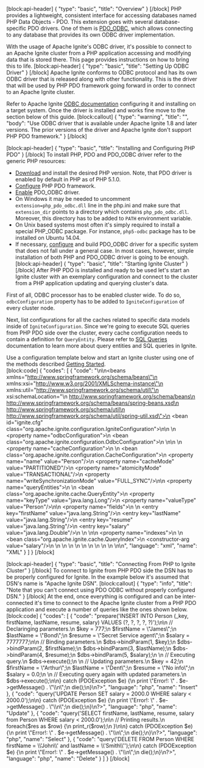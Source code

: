 [block:api-header]
{
  "type": "basic",
  "title": "Overview"
}
[/block]
PHP provides a lightweight, consistent interface for accessing databases named PHP Data Objects   - PDO. This extension goes with several database-specific PDO drivers. One of them is [PDO_ODBC](http://php.net/manual/en/ref.pdo-odbc.php), which allows connecting to any database that provides its own ODBC driver implementation.

With the usage of Apache Ignite's ODBC driver, it's possible to connect to an Apache Ignite cluster from a PHP application accessing and modifying data that is stored there. This page provides instructions on how to bring this to life.
[block:api-header]
{
  "type": "basic",
  "title": "Setting Up ODBC Driver"
}
[/block]
Apache Ignite conforms to ODBC protocol and has its own ODBC driver that is released along with other functionality. This is the driver that will be used by PHP PDO framework going forward in order to connect to an Apache Ignite cluster.

Refer to Apache Ignite [ODBC documentation](doc:odbc-driver) configuring it and installing on a target system. Once the driver is installed and works fine move to the section below of this guide.
[block:callout]
{
  "type": "warning",
  "title": "",
  "body": "Use ODBC driver that is available under Apache Ignite 1.8 and later versions. The prior versions of the driver and Apache Ignite don't support PHP PDO framework."
}
[/block]

[block:api-header]
{
  "type": "basic",
  "title": "Installing and Configuring PHP PDO"
}
[/block]
To install PHP, PDO and PDO_ODBC driver refer to the generic PHP resources:
* [Download](http://php.net/downloads.php) and install the desired PHP version. Note, that PDO driver is enabled by default in PHP as of PHP 5.1.0.
* [Configure](http://php.net/manual/en/book.pdo.php) PHP PDO framework.
* [Enable](http://php.net/manual/en/ref.pdo-odbc.php) PDO_ODBC driver.
 * On Windows it may be needed to uncomment `extension=php_pdo_odbc.dll` line in the php.ini and make sure that `extension_dir` points to a directory which contains `php_pdo_odbc.dll`. Moreover, this directory has to be added to `PATH` environment variable.
 * On Unix based systems most often it's simply required to install a special PHP_ODBC package. For instance, `php5-odbc` package has to be installed on Ubuntu 14.04.
* If necessary, [configure](http://php.net/manual/en/ref.pdo-odbc.php#ref.pdo-odbc.installation) and build PDO_ODBC driver for a specific system that does not fall under a general case. In most cases, however, simple installation of both PHP and PDO_ODBC driver is going to be enough.
[block:api-header]
{
  "type": "basic",
  "title": "Starting Ignite Cluster"
}
[/block]
After PHP PDO is installed and ready to be used let's start an Ignite cluster with an exemplary configuration and connect to the cluster from a PHP application updating and querying cluster's data.

First of all, ODBC processor has to be enabled cluster wide. To do so, `odbcConfiguration` property has to be added to `IgniteConfiguration` of every cluster node.

Next, list configurations for all the caches related to specific data models inside of `IgniteConfiguration`. Since we're going to execute SQL queries from PHP PDO side over the cluster, every cache configuration needs to contain a definition for `QueryEntity`. Please refer to [SQL Queries](doc:sql-queries) documentation to learn more about query entities and SQL queries in Ignite.

Use a configuration template below and start an Ignite cluster using one of the methods described [Getting Started](doc:getting-started#start-from-command-line).  
[block:code]
{
  "codes": [
    {
      "code": "<?xml version=\"1.0\" encoding=\"UTF-8\"?>\n\n<beans xmlns=\"http://www.springframework.org/schema/beans\"\n       xmlns:xsi=\"http://www.w3.org/2001/XMLSchema-instance\"\n       xmlns:util=\"http://www.springframework.org/schema/util\"\n       xsi:schemaLocation=\"\n        http://www.springframework.org/schema/beans\n        http://www.springframework.org/schema/beans/spring-beans.xsd\n        http://www.springframework.org/schema/util\n        http://www.springframework.org/schema/util/spring-util.xsd\">\n  <bean id=\"ignite.cfg\" class=\"org.apache.ignite.configuration.IgniteConfiguration\">\n\n    <!-- Enabling ODBC. -->\n    <property name=\"odbcConfiguration\">\n      <bean class=\"org.apache.ignite.configuration.OdbcConfiguration\"></bean>\n    </property>\n\n    <!-- Configuring cache. -->\n    <property name=\"cacheConfiguration\">\n      <list>\n        <bean class=\"org.apache.ignite.configuration.CacheConfiguration\">\n          <property name=\"name\" value=\"Person\"/>\n          <property name=\"cacheMode\" value=\"PARTITIONED\"/>\n          <property name=\"atomicityMode\" value=\"TRANSACTIONAL\"/>\n          <property name=\"writeSynchronizationMode\" value=\"FULL_SYNC\"/>\n\n          <property name=\"queryEntities\">\n            <list>\n              <bean class=\"org.apache.ignite.cache.QueryEntity\">\n                <property name=\"keyType\" value=\"java.lang.Long\"/>\n                <property name=\"valueType\" value=\"Person\"/>\n\n                <property name=\"fields\">\n                  <map>\n                    <entry key=\"firstName\" value=\"java.lang.String\"/>\n                    <entry key=\"lastName\" value=\"java.lang.String\"/>\n                    <entry key=\"resume\" value=\"java.lang.String\"/>\n                    <entry key=\"salary\" value=\"java.lang.Double\"/>\n                  </map>\n                </property>\n\n                <property name=\"indexes\">\n                  <list>\n                    <bean class=\"org.apache.ignite.cache.QueryIndex\">\n                      <constructor-arg value=\"salary\"/>\n                    </bean>\n                  </list>\n                </property>\n              </bean>\n            </list>\n          </property>\n        </bean>\n      </list>\n    </property>\n  </bean>\n</beans>\n",
      "language": "xml",
      "name": "XML"
    }
  ]
}
[/block]

[block:api-header]
{
  "type": "basic",
  "title": "Connecting From PHP to Ignite Cluster"
}
[/block]
To connect to Ignite from PHP PDO side the DSN has to be properly configured for Ignite. In the example below it's assumed that DSN's name is "Apache Ignite DSN".
[block:callout]
{
  "type": "info",
  "title": "Note that you can't connect using PDO ODBC without properly configured DSN."
}
[/block]
At the end, once everything is configured and can be inter-connected it's time to connect to the Apache Ignite cluster from a PHP PDO application and execute a number of queries like the ones shown below.
[block:code]
{
  "codes": [
    {
      "code": "<?php\ntry {\n  // Connecting to Ignite using pre-configured DSN.\n  $dbh = new PDO('odbc:Apache Ignite DSN');\n\n  // Preparing query.\n  $dbs = $dbh->prepare('INSERT INTO Person (_key, firstName, lastName, resume, salary) VALUES (?, ?, ?, ?, ?)');\n\n  // Declaringing parameters.\n  $key = 777;\n  $firstName = \"James\";\n  $lastName = \"Bond\";\n  $resume = \"Secret Service agent\";\n  $salary = 7777777;\n\n  // Binding parameters.\n  $dbs->bindParam(1, $key);\n  $dbs->bindParam(2, $firstName);\n  $dbs->bindParam(3, $lastName);\n  $dbs->bindParam(4, $resume);\n  $dbs->bindParam(5, $salary);\n  \n  // Executing query.\n  $dbs->execute();\n  \n  // Updating parameters.\n  $key = 42;\n  $firstName = \"Arthur\";\n  $lastName = \"Dent\";\n  $resume = \"No info\";\n  $salary = 0.0;\n  \n  // Executing query again with updated parameters.\n  $dbs->execute();\n\n} catch (PDOException $e) {\n  print \"Error!: \" . $e->getMessage() . \"\\n\";\n  die();\n}\n?>",
      "language": "php",
      "name": "Insert"
    },
    {
      "code": "<?php\ntry {\n  // Connecting to Ignite using pre-configured DSN.\n  $dbh = new PDO('odbc:Apache Ignite DSN');\n\n  // Performing query.\n  $dbh->query('UPDATE Person SET salary = 2000.0 WHERE salary < 2000.0');\n\n} catch (PDOException $e) {\n  print \"Error!: \" . $e->getMessage() . \"\\n\";\n  die();\n}\n?>",
      "language": "php",
      "name": "Update"
    },
    {
      "code": "<?php\ntry {\n  // Connecting to Ignite using pre-configured DSN.\n  $dbh = new PDO('odbc:Apache Ignite DSN');\n\n  // Performing query and getting result.\n  $res = $dbh->query('SELECT firstName, lastName, resume, salary from Person WHERE salary < 2000.0');\n\n  // Printing results.\n  foreach($res as $row) {\n    print_r($row);\n  }\n\n} catch (PDOException $e) {\n  print \"Error!: \" . $e->getMessage() . \"\\n\";\n  die();\n}\n?>",
      "language": "php",
      "name": "Select"
    },
    {
      "code": "<?php\ntry {\n  // Connecting to Ignite using pre-configured DSN.\n  $dbh = new PDO('odbc:Apache Ignite DSN');\n\n  // Performing query.\n  $dbh->query('DELETE FROM Person WHERE firstName = \\'John\\' and lastName = \\'Smith\\'');\n\n} catch (PDOException $e) {\n  print \"Error!: \" . $e->getMessage() . \"\\n\";\n  die();\n}\n?>",
      "language": "php",
      "name": "Delete"
    }
  ]
}
[/block]